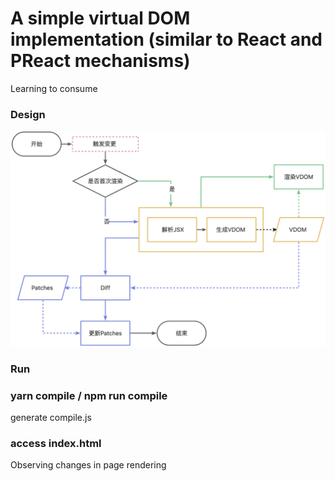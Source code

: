 # A simple virtual DOM implementation (similar to React and PReact mechanisms)
Learning to consume
### Design
![这是图片](/blueprints.jpg "Magic Gardens")
### Run 
### yarn compile / npm run compile
generate compile.js
### access index.html
Observing changes in page rendering
